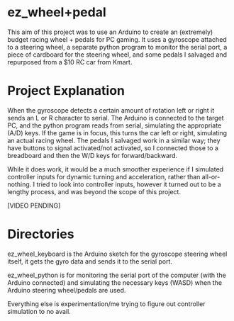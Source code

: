 # ez_wheel+pedal
This aim of this project was to use an Arduino to create an (extremely) budget racing wheel + pedals for PC gaming. It uses a gyroscope attached to a steering wheel, a separate python program to monitor the serial port, a piece of cardboard for the steering wheel, and some pedals I salvaged and repurposed from a $10 RC car from Kmart. 

# Project Explanation
When the gyroscope detects a certain amount of rotation left or right it sends an L or R character to serial. The Arduino is connected to the target PC, and the python program reads from serial, simulating the appropriate (A/D) keys. If the game is in focus, this turns the car left or right, simulating an actual racing wheel. The pedals I salvaged work in a similar way; they have buttons to signal activated/not activated, so I connected those to a breadboard and then the W/D keys for forward/backward. 

While it does work, it would be a much smoother experience if I simulated controller inputs for dynamic turning and acceleration, rather than all-or-nothing. I tried to look into controller inputs, however it turned out to be a lengthy process, and was beyond the scope of this project. 

[VIDEO PENDING]

# Directories
ez_wheel_keyboard is the Arduino sketch for the gyroscope steering wheel itself, it gets the gyro data and sends it to the serial port. 

ez_wheel_python is for monitoring the serial port of the computer (with the Arduino connected) and simulating the necessary keys (WASD) when the Arduino steering wheel/pedals are used. 

Everything else is experimentation/me trying to figure out controller simulation to no avail. 